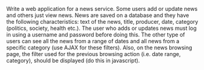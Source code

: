 Write a web application for a news service. Some users add or update news and others just view news. News are saved on a database and they have the following characteristics: text of the news, title, producer, date, category (politics, society, health etc.). The user who adds or updates news must log in using a username and password before doing this. The other type of users can see all the news from a range of dates and all news from a specific category (use AJAX for these filters). Also, on the news browsing page, the filter used for the previous browsing action (i.e. date range, category), should be displayed (do this in javascript).
